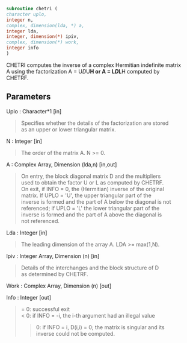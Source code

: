 ```fortran  
subroutine chetri (  
character uplo,  
integer n,  
complex, dimension(lda, *) a,  
integer lda,  
integer, dimension(*) ipiv,  
complex, dimension(*) work,  
integer info  
)  
```  
  
CHETRI computes the inverse of a complex Hermitian indefinite matrix  
A using the factorization A = U*D*U**H or A = L*D*L**H computed by  
CHETRF.  
  
## Parameters  
Uplo : Character*1 [in]  
> Specifies whether the details of the factorization are stored  
> as an upper or lower triangular matrix.  
  
N : Integer [in]  
> The order of the matrix A.  N >= 0.  
  
A : Complex Array, Dimension (lda,n) [in,out]  
> On entry, the block diagonal matrix D and the multipliers  
> used to obtain the factor U or L as computed by CHETRF.  
> On exit, if INFO = 0, the (Hermitian) inverse of the original  
> matrix.  If UPLO = 'U', the upper triangular part of the  
> inverse is formed and the part of A below the diagonal is not  
> referenced; if UPLO = 'L' the lower triangular part of the  
> inverse is formed and the part of A above the diagonal is  
> not referenced.  
  
Lda : Integer [in]  
> The leading dimension of the array A.  LDA >= max(1,N).  
  
Ipiv : Integer Array, Dimension (n) [in]  
> Details of the interchanges and the block structure of D  
> as determined by CHETRF.  
  
Work : Complex Array, Dimension (n) [out]  
  
Info : Integer [out]  
> = 0: successful exit  
> < 0: if INFO = -i, the i-th argument had an illegal value  
> > 0: if INFO = i, D(i,i) = 0; the matrix is singular and its  
> inverse could not be computed.  
  
